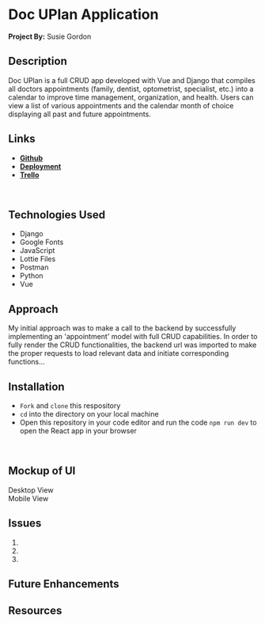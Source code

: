 # Doc UPlan Application
**Project By:** Susie Gordon

## Description
Doc UPlan is a full CRUD app developed with Vue and Django that compiles all doctors appointments (family, dentist, optometrist, specialist, etc.) into a calendar to improve time management, organization, and health. Users can view a list of various appointments and the calendar month of choice displaying all past and future appointments. 

## Links
- [**Github**](LINK)
- [**Deployment**](LINK)
- [**Trello**](https://trello.com/b/v5jUhSlv/doc-uplan)
</br>

## Technologies Used
- Django
- Google Fonts
- JavaScript
- Lottie Files
- Postman
- Python
- Vue 

## Approach
My initial approach was to make a call to the backend by successfully implementing an 'appointment' model with full CRUD capabilities. In order to fully render the CRUD functionalities, the backend url was imported to make the proper requests to load relevant data and initiate corresponding functions...
</br>

## Installation
- `Fork` and `clone` this respository
- `cd` into the directory on your local machine
- Open this repository in your code editor and run the code `npm run dev` to open the React app in your browser
</br>

## Mockup of UI <br>
Desktop View
<img src= ""> 
</br>
Mobile View <br>
<img src="">
</br>

## Issues 
1.
2.
3.

## Future Enhancements


## Resources 
